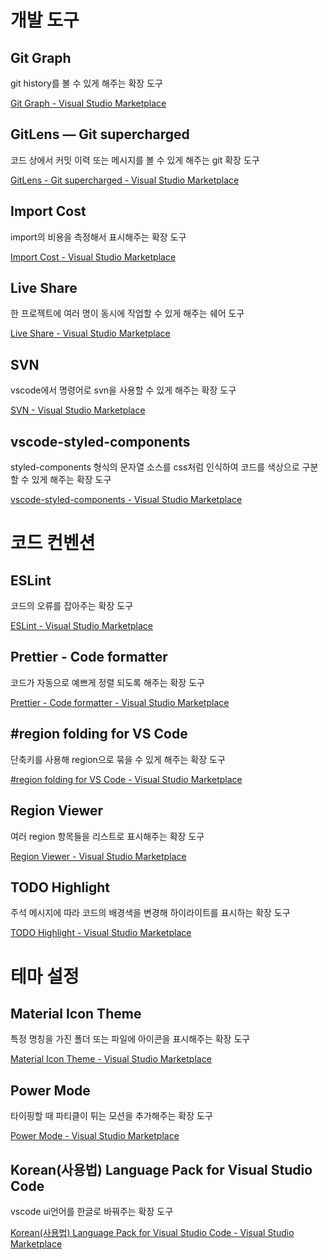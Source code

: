 # 개발 도구

## ****Git Graph****

git history를 볼 수 있게 해주는 확장 도구

[Git Graph - Visual Studio Marketplace](https://marketplace.visualstudio.com/items?itemName=mhutchie.git-graph)

## ****GitLens — Git supercharged****

코드 상에서 커밋 이력 또는 메시지를 볼 수 있게 해주는 git 확장 도구

[GitLens - Git supercharged - Visual Studio Marketplace](https://marketplace.visualstudio.com/items?itemName=eamodio.gitlens)

## ****Import Cost****

import의 비용을 측정해서 표시해주는 확장 도구

[Import Cost - Visual Studio Marketplace](https://marketplace.visualstudio.com/items?itemName=wix.vscode-import-cost)

## ****Live Share****

한 프로젝트에 여러 명이 동시에 작업할 수 있게 해주는 쉐어 도구

[Live Share - Visual Studio Marketplace](https://marketplace.visualstudio.com/items?itemName=MS-vsliveshare.vsliveshare)

## ****SVN****

vscode에서 명령어로 svn을 사용할 수 있게 해주는 확장 도구

[SVN - Visual Studio Marketplace](https://marketplace.visualstudio.com/items?itemName=johnstoncode.svn-scm)

## ****vscode-styled-components****

styled-components 형식의 문자열 소스를 css처럼 인식하여 코드를 색상으로 구분할 수 있게 해주는 확장 도구

[vscode-styled-components - Visual Studio Marketplace](https://marketplace.visualstudio.com/items?itemName=styled-components.vscode-styled-components)

# 코드 컨벤션

## ****ESLint****

코드의 오류를 잡아주는 확장 도구

[ESLint - Visual Studio Marketplace](https://marketplace.visualstudio.com/items?itemName=dbaeumer.vscode-eslint)

## ****Prettier - Code formatter****

코드가 자동으로 예쁘게 정렬 되도록 해주는 확장 도구

[Prettier - Code formatter - Visual Studio Marketplace](https://marketplace.visualstudio.com/items?itemName=esbenp.prettier-vscode)

## ****#region folding for VS Code****

단축키를 사용해 region으로 묶을 수 있게 해주는 확장 도구

[#region folding for VS Code - Visual Studio Marketplace](https://marketplace.visualstudio.com/items?itemName=maptz.regionfolder)

## ****Region Viewer****

여러 region 항목들을 리스트로 표시해주는 확장 도구

[Region Viewer - Visual Studio Marketplace](https://marketplace.visualstudio.com/items?itemName=SantaCodes.santacodes-region-viewer)

## ****TODO Highlight****

주석 메시지에 따라 코드의 배경색을 변경해 하이라이트를 표시하는 확장 도구

[TODO Highlight - Visual Studio Marketplace](https://marketplace.visualstudio.com/items?itemName=wayou.vscode-todo-highlight)

# 테마 설정

## ****Material Icon Theme****

특정 명칭을 가진 폴더 또는 파일에 아이콘을 표시해주는 확장 도구 

[Material Icon Theme - Visual Studio Marketplace](https://marketplace.visualstudio.com/items?itemName=PKief.material-icon-theme)

## ****Power Mode****

타이핑할 때 파티클이 튀는 모션을 추가해주는 확장 도구

[Power Mode - Visual Studio Marketplace](https://marketplace.visualstudio.com/items?itemName=hoovercj.vscode-power-mode)

## ****Korean(사용법) Language Pack for Visual Studio Code****

vscode ui언어를 한글로 바꿔주는 확장 도구

[Korean(사용법) Language Pack for Visual Studio Code - Visual Studio Marketplace](https://marketplace.visualstudio.com/items?itemName=MS-CEINTL.vscode-language-pack-ko)

